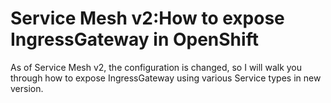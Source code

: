 # Service Mesh v2:How to expose IngressGateway in OpenShift

As of Service Mesh v2, the configuration is changed, so I will walk you through how to expose IngressGateway using various Service types in new version.

